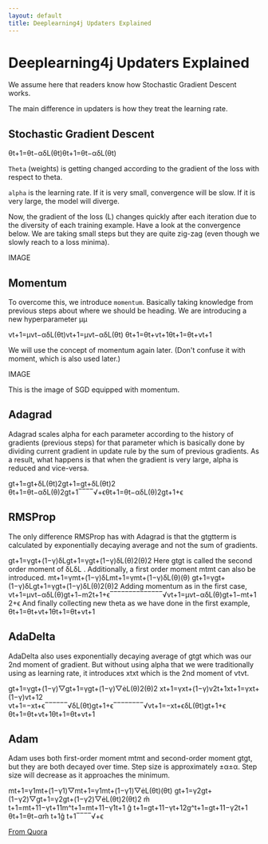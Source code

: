 ```yaml
---
layout: default
title: Deeplearning4j Updaters Explained
---
```


# Deeplearning4j Updaters Explained

We assume here that readers know how Stochastic Gradient Descent works.

The main difference in updaters is how they treat the learning rate.

## Stochastic Gradient Descent

θt+1=θt−αδL(θt)θt+1=θt−αδL(θt)

`Theta` (weights) is getting changed according to the gradient of the loss with respect to theta.

`alpha` is the learning rate. If it is very small, convergence will be slow. If it is very large, the model will diverge.

Now, the gradient of the loss (L) changes quickly after each iteration due to the diversity of each training example. Have a look at the convergence below. We are taking small steps but they are quite zig-zag (even though we slowly reach to a loss minima).

IMAGE

## Momentum

To overcome this, we introduce `momentum`. Basically taking knowledge from previous steps about where we should be heading. We are introducing a new hyperparameter μμ

vt+1=μvt−αδL(θt)vt+1=μvt−αδL(θt)
θt+1=θt+vt+1θt+1=θt+vt+1

We will use the concept of momentum again later.  (Don't confuse it with moment, which is also used later.)

IMAGE

This is the image of SGD equipped with momentum.

## Adagrad

Adagrad scales alpha for each parameter according to the history of gradients (previous steps) for that parameter which is basically done by dividing current gradient in update rule by the sum of previous gradients. As a result, what happens is that when the gradient is very large, alpha is reduced and vice-versa.

gt+1=gt+δL(θt)2gt+1=gt+δL(θt)2
θt+1=θt−αδL(θ)2gt+1‾‾‾‾√+ϵθt+1=θt−αδL(θ)2gt+1+ϵ

## RMSProp

The only difference RMSProp has with Adagrad is that the gtgtterm is calculated by exponentially decaying average and not the sum of gradients.

gt+1=γgt+(1−γ)δLgt+1=γgt+(1−γ)δL(θ)2(θ)2
Here gtgt is called the second order moment of δLδL . Additionally, a first order moment mtmt can also be introduced.
mt+1=γmt+(1−γ)δLmt+1=γmt+(1−γ)δL(θ)(θ)
gt+1=γgt+(1−γ)δLgt+1=γgt+(1−γ)δL(θ)2(θ)2
Adding momentum as in the first case,
vt+1=μvt−αδL(θ)gt+1−m2t+1+ϵ‾‾‾‾‾‾‾‾‾‾‾‾‾‾√vt+1=μvt−αδL(θ)gt+1−mt+12+ϵ
And finally collecting new theta as we have done in the first example,
θt+1=θt+vt+1θt+1=θt+vt+1

## AdaDelta

AdaDelta also uses exponentially decaying average of gtgt which was our 2nd moment of gradient. But without using alpha that we were traditionally using as learning rate, it introduces xtxt which is the 2nd moment of vtvt.

gt+1=γgt+(1−γ)▽gt+1=γgt+(1−γ)▽L(θ)2(θ)2
xt+1=γxt+(1−γ)v2t+1xt+1=γxt+(1−γ)vt+12
vt+1=−xt+ϵ‾‾‾‾‾‾√δL(θt)gt+1+ϵ‾‾‾‾‾‾‾‾√vt+1=−xt+ϵδL(θt)gt+1+ϵ
θt+1=θt+vt+1θt+1=θt+vt+1

## Adam

Adam uses both first-order moment mtmt and second-order moment gtgt, but they are both decayed over time. Step size is approximately ±α±α. Step size will decrease as it approaches the minimum.

mt+1=γ1mt+(1−γ1)▽mt+1=γ1mt+(1−γ1)▽L(θt)(θt)
gt+1=γ2gt+(1−γ2)▽gt+1=γ2gt+(1−γ2)▽L(θt)2(θt)2
m̂ t+1=mt+11−γt+11m^t+1=mt+11−γ1t+1
ĝ t+1=gt+11−γt+12g^t+1=gt+11−γ2t+1
θt+1=θt−αm̂ t+1ĝ t+1‾‾‾‾√+ϵ

[From Quora](https://www.quora.com/What-are-differences-between-update-rules-like-AdaDelta-RMSProp-AdaGrad-and-AdaM/answer/Rajarshee-Mitra?srid=Xs23&share=bc33d009)
